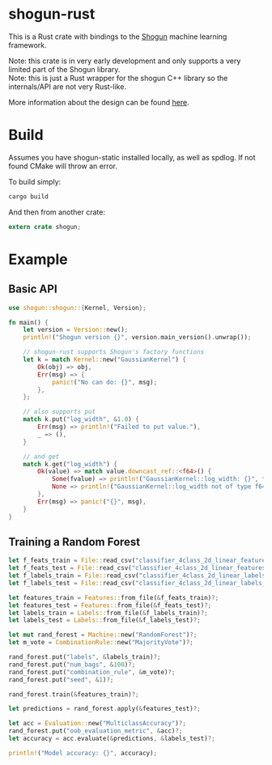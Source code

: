 # shogun-rust

This is a Rust crate with bindings to the [Shogun](https://github.com/shogun-toolbox/shogun) machine learning framework.

Note: this crate is in very early development and only supports a very limited part of the Shogun library.<br>
Note: this is just a Rust wrapper for the shogun C++ library so the internals/API are not very Rust-like.

More information about the design can be found [here](https://gf712.github.io/programming/2020/05/28/shogun-rust.html).

# Build

Assumes you have shogun-static installed locally, as well as spdlog. If not found CMake will throw an error.

To build simply:
```bash
cargo build
```

And then from another crate:
```rust
extern crate shogun;
```

# Example

## Basic API
```rust
use shogun::shogun::{Kernel, Version};

fn main() {
    let version = Version::new();
    println!("Shogun version {}", version.main_version().unwrap());

    // shogun-rust supports Shogun's factory functions
    let k = match Kernel::new("GaussianKernel") {
        Ok(obj) => obj,
        Err(msg) => {
            panic!("No can do: {}", msg);
        },
    };

    // also supports put
    match k.put("log_width", &1.0) {
        Err(msg) => println!("Failed to put value."),
        _ => (),
    }

    // and get
    match k.get("log_width") {
        Ok(value) => match value.downcast_ref::<f64>() {
            Some(fvalue) => println!("GaussianKernel::log_width: {}", fvalue),
            None => println!("GaussianKernel::log_width not of type f64"),
        },
        Err(msg) => panic!("{}", msg),
    }
}
```

## Training a Random Forest
```rust
let f_feats_train = File::read_csv("classifier_4class_2d_linear_features_train.dat".to_string())?;
let f_feats_test = File::read_csv("classifier_4class_2d_linear_features_test.dat".to_string())?;
let f_labels_train = File::read_csv("classifier_4class_2d_linear_labels_train.dat".to_string())?;
let f_labels_test = File::read_csv("classifier_4class_2d_linear_labels_test.dat".to_string())?;

let features_train = Features::from_file(&f_feats_train)?;
let features_test = Features::from_file(&f_feats_test)?;
let labels_train = Labels::from_file(&f_labels_train)?;
let labels_test = Labels::from_file(&f_labels_test)?;

let mut rand_forest = Machine::new("RandomForest")?;
let m_vote = CombinationRule::new("MajorityVote")?;

rand_forest.put("labels", &labels_train)?;
rand_forest.put("num_bags", &100)?;
rand_forest.put("combination_rule", &m_vote)?;
rand_forest.put("seed", &1)?;

rand_forest.train(&features_train)?;

let predictions = rand_forest.apply(&features_test)?;

let acc = Evaluation::new("MulticlassAccuracy")?;
rand_forest.put("oob_evaluation_metric", &acc)?;
let accuracy = acc.evaluate(&predictions, &labels_test)?;

println!("Model accuracy: {}", accuracy);
```